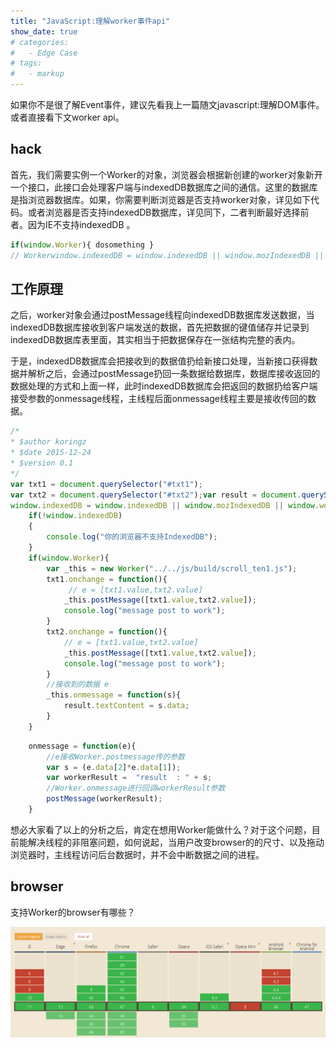 ```yaml
---
title: "JavaScript:理解worker事件api"
show_date: true
# categories:
#   - Edge Case
# tags:
#   - markup
---
```


如果你不是很了解Event事件，建议先看我上一篇随文javascript:理解DOM事件。或者直接看下文worker api。

## hack
首先，我们需要实例一个Worker的对象，浏览器会根据新创建的worker对象新开一个接口，此接口会处理客户端与indexedDB数据库之间的通信。这里的数据库是指浏览器数据库。如果，你需要判断浏览器是否支持worker对象，详见如下代码。或者浏览器是否支持indexedDB数据库，详见同下，二者判断最好选择前者。因为IE不支持indexedDB 。

```js
if(window.Worker){ dosomething }
// Workerwindow.indexedDB = window.indexedDB || window.mozIndexedDB || window.webkitIndexedDB; if(!window.indexedDB){ dosomething }// indexedDB
```

## 工作原理

之后，worker对象会通过postMessage线程向indexedDB数据库发送数据，当indexedDB数据库接收到客户端发送的数据，首先把数据的键值储存并记录到indexedDB数据库表里面，其实相当于把数据保存在一张结构完整的表内。

于是，indexedDB数据库会把接收到的数据值扔给新接口处理，当新接口获得数据并解析之后，会通过postMessage扔回一条数据给数据库，数据库接收返回的数据处理的方式和上面一样，此时indexedDB数据库会把返回的数据扔给客户端接受参数的onmessage线程，主线程后面onmessage线程主要是接收传回的数据。

```js
/* 
* $author koringz
* $date 2015-12-24
* $version 0.1
*/
var txt1 = document.querySelector("#txt1");
var txt2 = document.querySelector("#txt2");var result = document.querySelector("#result");
window.indexedDB = window.indexedDB || window.mozIndexedDB || window.webkitIndexedDB || window.msIndexedDB;
    if(!window.indexedDB)
    {
        console.log("你的浏览器不支持IndexedDB");
    }
    if(window.Worker){
        var _this = new Worker("../../js/build/scroll_ten1.js");
        txt1.onchange = function(){ 
             // e = [txt1.value,txt2.value]
            _this.postMessage([txt1.value,txt2.value]);
            console.log("message post to work");
        }
        txt2.onchange = function(){
            // e = [txt1.value,txt2.value]
            _this.postMessage([txt1.value,txt2.value]); 
            console.log("message post to work");
        }
        //接收到的数据 e
        _this.onmessage = function(s){ 
            result.textContent = s.data;
        }
    }
```

```js
    onmessage = function(e){ 
        //e接收Worker.postmessage传的参数
        var s = (e.data[2]*e.data[1]);
        var workerResult =  "result  : " + s;
        //Worker.onmessage进行回调workerResult参数
        postMessage(workerResult); 
    }
```

想必大家看了以上的分析之后，肯定在想用Worker能做什么？对于这个问题，目前能解决线程的非阻塞问题，如何说起，当用户改变browser的的尺寸、以及拖动浏览器时，主线程访问后台数据时，并不会中断数据之间的进程。

## browser

支持Worker的browser有哪些？

<img src="/assets/images/534.png" />